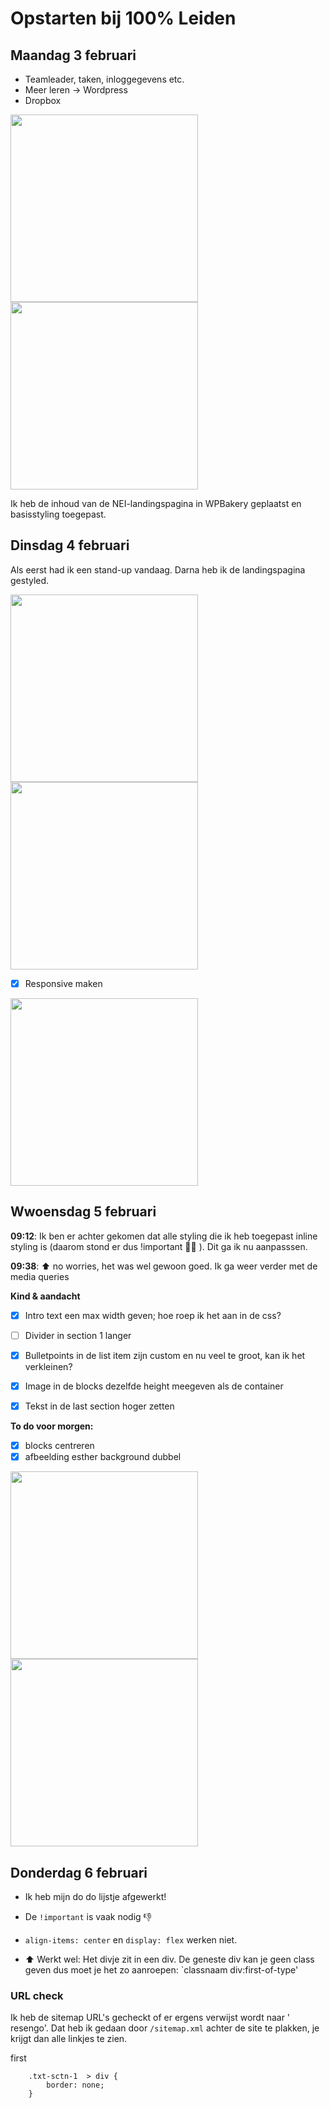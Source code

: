 # Opstarten bij 100% Leiden
## Maandag 3 februari
- Teamleader, taken, inloggegevens etc.
- Meer leren -> Wordpress
- Dropbox

<img src="https://github.com/user-attachments/assets/74dc6bab-240d-4900-857b-a4442b8e5092" width="300px">

<img src="https://github.com/user-attachments/assets/3450910a-74b2-491f-8eb4-7af3d60de9ab" width="300px">

Ik heb de inhoud van de NEI-landingspagina in WPBakery geplaatst en basisstyling toegepast.

## Dinsdag 4 februari

Als eerst had ik een stand-up vandaag. Darna heb  ik de landingspagina gestyled.

<img src="https://github.com/user-attachments/assets/158db5ac-c4d3-4af7-9b11-40ac7fc8194c" width="300px">

<img src="https://github.com/user-attachments/assets/f088c4ea-9982-476a-9760-8648c6eaefb8" height="300px">

- [x] Responsive maken


<img src="https://github.com/user-attachments/assets/86cab61d-b8c7-48ac-b47d-4717d067ef12" width="300px">


## Wwoensdag 5 februari
**09:12**: Ik ben er achter gekomen dat alle styling die ik heb toegepast inline styling is (daarom stond er dus !important 🤦‍♂️ ). Dit ga ik nu aanpasssen. 

**09:38**: ⬆️ no worries, het was wel gewoon goed. Ik ga weer verder met de media queries

**Kind & aandacht**
- [x] Intro text een max width geven; hoe roep ik het aan in de css?
- [ ] Divider in section 1 langer
- [x] Bulletpoints in de list item zijn custom en nu veel te groot, kan ik het verkleinen?
- [x] Image in de blocks dezelfde height meegeven als de container
- [x] Tekst in de last section hoger zetten


**To do voor morgen:**

- [x] blocks centreren
- [x] afbeelding esther background dubbel

<img src="https://github.com/user-attachments/assets/76fe4f71-7b0b-47e1-ab52-5d79cc8fce1b" width="300px">

<img src="https://github.com/user-attachments/assets/b5764733-9830-4f87-b471-c1d4ce011965" width="300px">

## Donderdag 6 februari
- Ik heb mijn do do lijstje afgewerkt!
- De `!important` is vaak nodig 👎

  
- `align-items: center` en `display: flex` werken niet. 
- ⬆️ Werkt wel:
Het divje zit in een div. De geneste div kan je geen class geven dus moet je het zo aanroepen: `classnaam div:first-of-type'

### URL check
Ik heb de sitemap URL's gecheckt of er ergens verwijst wordt naar ' resengo'. Dat heb ik gedaan door `/sitemap.xml` achter de site te plakken, je krijgt dan alle linkjes te zien. 

first
```
    .txt-sctn-1  > div {
        border: none;
    }
``` 
